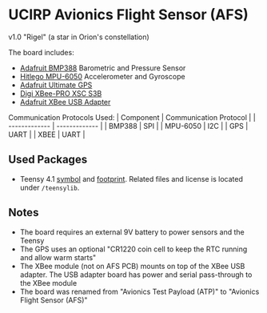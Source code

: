 # UCIRP Avionics Flight Sensor (AFS)
v1.0 "Rigel" (a star in Orion's constellation)

The board includes: 
- [Adafruit BMP388](https://www.amazon.com/Adafruit-BMP388-Precision-Barometric-Altimeter/dp/B07JXYK9ZB) Barometric and Pressure Sensor
- [Hitlego MPU-6050](https://www.amazon.com/HiLetgo-MPU-6050-Accelerometer-Gyroscope-Converter/dp/B01DK83ZYQ/ref=pd_ybh_a_1?_encoding=UTF8&refRID=VTDTAEY02AXR1SPZ293G&th=1) Accelerometer and Gyroscope
- [Adafruit Ultimate GPS](https://www.adafruit.com/product/746#description)
- [Digi XBee-PRO XSC S3B](https://www.mouser.com/ProductDetail/Gravitech/XBee-USB?qs=Vxac6xGyzPnMlpwH9hhfHQ%3D%3D) 
- [Adafruit XBee USB Adapter](https://www.adafruit.com/product/247?gclid=Cj0KCQiA1sucBhDgARIsAFoytUtwdYkYjMLGpFy2WvyzD8O8x4Ewsu3eSLwTMnisukgy84cH7zYznMQaAjZiEALw_wcB)

Communication Protocols Used:
| Component  | Communication Protocol |
| ------------- | ------------- |
| BMP388  | SPI  |
| MPU-6050  | I2C  |
| GPS  | UART  |
| XBEE  | UART  |



## Used Packages
- Teensy 4.1 [symbol](https://github.com/XenGi/teensy_library) and [footprint](https://github.com/XenGi/teensy.pretty). Related files and license is located under `/teensylib`.


## Notes
- The board requires an external 9V battery to power sensors and the Teensy
- The GPS uses an optional "CR1220 coin cell to keep the RTC running and allow warm starts"
- The XBee module (not on AFS PCB) mounts on top of the XBee USB adapter. The USB adapter board has power and serial pass-through to the XBee module
- The board was renamed from "Avionics Test Payload (ATP)" to "Avionics Flight Sensor (AFS)"
